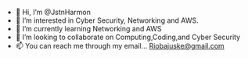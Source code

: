 - 👋 Hi, I’m @JstnHarmon
- 👀 I’m interested in Cyber Security, Networking and AWS.
- 🌱 I’m currently learning Networking and AWS
- 💞️ I’m looking to collaborate on Computing,Coding,and Cyber Security 
- 📫 You can reach me through my email... Riobajuske@gmail.com

<!---
JstnHarmon/JstnHarmon is a ✨ special ✨ repository because its `README.md` (this file) appears on your GitHub profile.
You can click the Preview link to take a look at your changes.
--->
